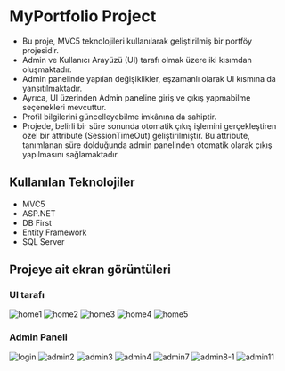 # **MyPortfolio Project**
- Bu proje, MVC5 teknolojileri kullanılarak geliştirilmiş bir portföy projesidir.
- Admin ve Kullanıcı Arayüzü (UI) tarafı olmak üzere iki kısımdan oluşmaktadır.
- Admin panelinde yapılan değişiklikler, eşzamanlı olarak UI kısmına da yansıtılmaktadır.
- Ayrıca, UI üzerinden Admin paneline giriş ve çıkış yapmabilme seçenekleri mevcuttur.
- Profil bilgilerini güncelleyebilme imkânına da sahiptir.
- Projede, belirli bir süre sonunda otomatik çıkış işlemini gerçekleştiren özel bir attribute (SessionTimeOut) geliştirilmiştir. Bu attribute, tanımlanan süre dolduğunda admin panelinden otomatik olarak çıkış yapılmasını sağlamaktadır.
## **Kullanılan Teknolojiler**
- MVC5
- ASP.NET
- DB First
- Entity Framework
- SQL Server
## **Projeye ait ekran görüntüleri**
### **UI tarafı**
![home1](https://github.com/user-attachments/assets/95100f3f-023a-4cf2-8bae-f1be60d2ef15)
![home2](https://github.com/user-attachments/assets/6799be52-e46e-4351-920b-ec57b71154f1)
![home3](https://github.com/user-attachments/assets/69b1baca-55d1-44de-ade5-2b48a261d289)
![home4](https://github.com/user-attachments/assets/ec07da7c-d5c0-4a9f-8bad-35bbc07d92f3)
![home5](https://github.com/user-attachments/assets/3c792c19-e5cb-4e88-8dbc-1c53d6f7fb4b)
### **Admin Paneli**
![login](https://github.com/user-attachments/assets/e12b2f53-4be8-48a7-8a8f-4c898bb2f021)
![admin2](https://github.com/user-attachments/assets/277b8efb-9b78-496d-aa5c-afd1549553b9)
![admin3](https://github.com/user-attachments/assets/db4dd239-cc7a-48ff-ae82-0dc98f016e51)
![admin4](https://github.com/user-attachments/assets/e23b66b4-82ad-43da-9039-f69a0bc7047a)
![admin7](https://github.com/user-attachments/assets/bef69538-dccd-4e95-9e8f-ddd27b2bfb08)
![admin8-1](https://github.com/user-attachments/assets/110ec65b-a57b-46e2-b224-25cbe2c3836f)
![admin11](https://github.com/user-attachments/assets/5b7f0f4d-e676-4d7b-9f2a-e9c5b4da74d6)
